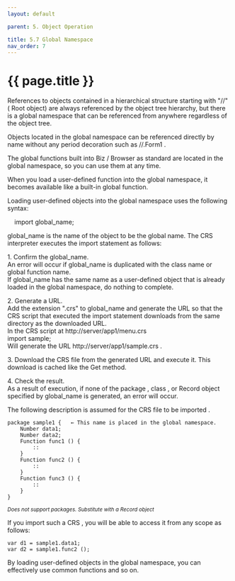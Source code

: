 ```yaml
---
layout: default

parent: 5. Object Operation

title: 5.7 Global Namespace
nav_order: 7
---
```



# {{ page.title }}

References to objects contained in a hierarchical structure starting with "//" ( Root object) are always referenced by the object tree hierarchy, but there is a global namespace that can be referenced from anywhere regardless of the object tree.

 

Objects located in the global namespace can be referenced directly by name without any period decoration such as //.Form1 .

 

The global functions built into Biz / Browser as standard are located in the global namespace, so you can use them at any time.

 

When you load a user-defined function into the global namespace, it becomes available like a built-in global function.

 

Loading user-defined objects into the global namespace uses the following syntax:

 

&nbsp; &nbsp; import global_name;
 

global_name is the name of the object to be the global name. The CRS interpreter executes the import statement as follows:

1\. Confirm the global_name.<br>
An error will occur if global_name is duplicated with the class name or global function name.<br>
If global_name has the same name as a user-defined object that is already loaded in the global namespace, do nothing to complete. 

2\. Generate a URL.<br>
Add the extension ".crs" to global_name and generate the URL so that the CRS script that executed the import statement downloads from the same directory as the downloaded URL.<br>
In the CRS script at http://server/app1/menu.crs<br>
import sample;<br>
Will generate the URL http://server/app1/sample.crs .

3\. Download the CRS file from the generated URL and execute it. This download is cached like the Get method.

4\. Check the result. <br>
As a result of execution, if none of the package , class , or Record object specified by global_name is generated, an error will occur. 

The following description is assumed for the CRS file to be imported .

```
package sample1 {   ← This name is placed in the global namespace.
    Number data1;
    Number data2;
    Function func1 () {
        ::
    }
    Function func2 () {
        ::
    }
    Function func3 () {
        ::
    }
}
```

*<small>Does not support packages. Substitute with a Record object</small>*

If you import such a CRS , you will be able to access it from any scope as follows:

```
var d1 = sample1.data1;
var d2 = sample1.func2 ();
```

By loading user-defined objects in the global namespace, you can effectively use common functions and so on.













